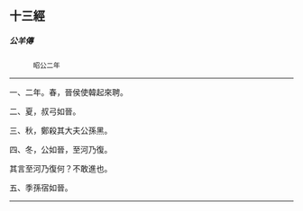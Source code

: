 

## 十三經

##### 公羊傳
　　　`昭公二年`

* * *

一、二年。春，晉侯使韓起來聘。

二、夏，叔弓如晉。

三、秋，鄭殺其大夫公孫黑。

四、冬，公如晉，至河乃復。

其言至河乃復何？不敢進也。

五、季孫宿如晉。

* * *


